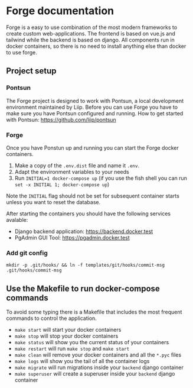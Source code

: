 # Forge documentation

Forge is a easy to use combination of the most modern frameworks to create custom 
web-applications. The frontend is based on vue.js and tailwind while the backend 
is based on django. All components run in docker containers, so there is no need 
to install anything else than docker to use forge.

## Project setup
### Pontsun
The Forge project is designed to work with Pontsun, a local development environment maintained by Liip. Before you can use Forge you have to make sure you have Pontsun configured and running.
How to get started with Pontsun: https://github.com/liip/pontsun

### Forge
Once you have Ponstun up and running you can start the Forge docker containers. 
1. Make a copy of the `.env.dist` file and name it `.env`.
2. Adapt the environment variables to your needs
3. Run `INITIAL=1 docker-compose up` (if you use the fish shell you can run `set -x INITIAL 1; docker-compose up`)

Note the `INITIAL` flag should not be set for subsequent container starts unless you want to reset the database.

After starting the containers you should have the following services avalable:
- Django backend application: https://backend.docker.test
- PgAdmin GUI Tool: https://pgadmin.docker.test
 
### Add git config                                                                
```                                                                             
mkdir -p .git/hooks/ && ln -f templates/git/hooks/commit-msg .git/hooks/commit-msg
``` 
## Use the Makefile to run docker-compose commands
To avoid some typing there is a Makefile that includes the most frequent 
commands to control the application.

- `make start` will start your docker containers
- `make stop` will stop your docker containers
- `make status` will show you the current status of your containers
- `make restart` will run `make stop` and `make start`
- `make clean` will remove your docker containers and all the `*.pyc` files
- `make logs` will show you the tail of all the container logs
- `make migrate` will run migrations inside your `backend` django container
- `make superuser` will create a superuser inside your `backend` django container
